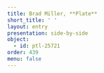 ```yaml
---
title: Brad Miller, **Plate**
short_title: ' '
layout: entry
presentation: side-by-side
object:
  - id: ptl-25721
order: 439
menu: false
---
```


